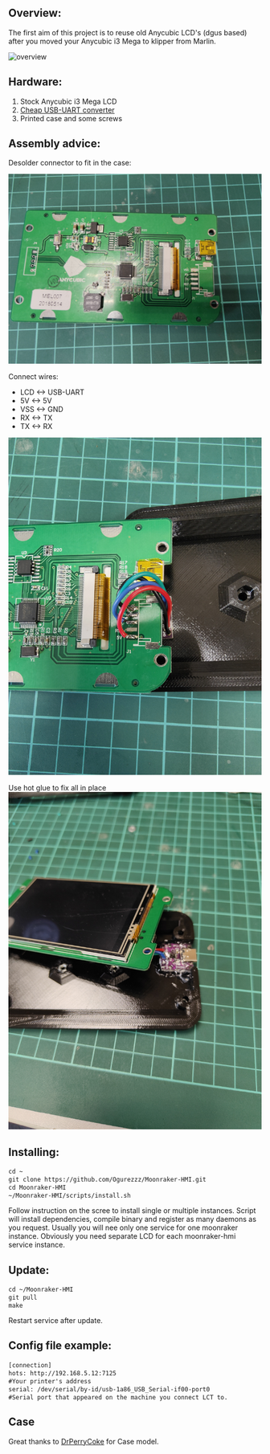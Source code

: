Overview:
---
The first aim of this project is to reuse old Anycubic LCD's (dgus based) after you moved your Anycubic i3 Mega to klipper from Marlin.

![overview](Pictures/overview.jpg)

Hardware:
---
1. Stock Anycubic i3 Mega LCD
2. [Cheap USB-UART converter](https://sl.aliexpress.ru/p?key=td6esys)
3. Printed case and some screws

Assembly advice:
---
Desolder connector to fit in the case:

![no_connector](Pictures/no_connector.jpg)

Connect wires:
- LCD <-> USB-UART
- 5V <-> 5V
- VSS <-> GND
- RX <-> TX
- TX <-> RX

![Wiring_photo](Pictures/wiring2.jpg)

Use hot glue to fix all in place
![hot_glue](Pictures/hot_glue.jpg)

Installing:
--
```
cd ~
git clone https://github.com/Ogurezzz/Moonraker-HMI.git
cd Moonraker-HMI
~/Moonraker-HMI/scripts/install.sh
```
Follow instruction on the scree to install single or multiple instances.
Script will install dependencies, compile binary and register as many daemons as you request. Usually you will nee only one service for one moonraker instance. Obviously you need separate LCD for each moonraker-hmi service instance.


Update:
---
```
cd ~/Moonraker-HMI
git pull
make
```
Restart service after update.

Config file example:
---
```
[connection]
hots: http://192.168.5.12:7125
#Your printer's address
serial: /dev/serial/by-id/usb-1a86_USB_Serial-if00-port0
#Serial port that appeared on the machine you connect LCT to.
```

Case
---
Great thanks to [DrPerryCoke](https://github.com/DrPerryCoke) for Case model.
